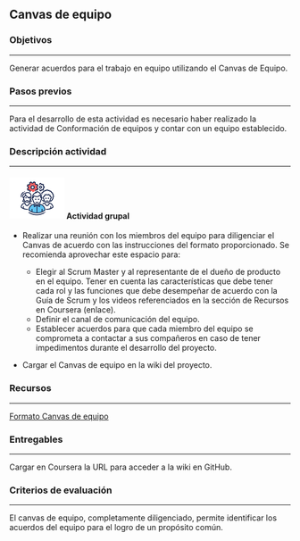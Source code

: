 ## Canvas de equipo

### Objetivos

---
Generar acuerdos para el trabajo en equipo utilizando el Canvas de Equipo.

### Pasos previos
---
Para el desarrollo de esta actividad es necesario haber realizado la actividad de Conformación de equipos y contar con un equipo establecido.

### Descripción actividad

---
#### ![](./../../../assets/images/grupo.png) Actividad grupal

* Realizar una reunión con los miembros del equipo para diligenciar el Canvas de acuerdo con las instrucciones del formato proporcionado. Se recomienda aprovechar este espacio para:

  * Elegir al Scrum Master y al representante de el dueño de producto en el equipo. Tener en cuenta las características que debe tener cada rol y las funciones que debe desempeñar de acuerdo con la Guía de Scrum y los videos referenciados en la sección de Recursos en Coursera (enlace).
  * Definir el canal de comunicación del equipo.
  * Establecer acuerdos para que cada miembro del equipo se comprometa a contactar a sus compañeros en caso de tener impedimentos durante el desarrollo del proyecto.

* Cargar el Canvas de equipo en la wiki del proyecto.

### Recursos 

---
[Formato Canvas de equipo](https://miro.com/app/board/o9J_lQEeUlQ=/)

### Entregables
---

Cargar en Coursera la URL para acceder a la wiki en GitHub.

### Criterios de evaluación
---

El canvas de equipo, completamente diligenciado, permite identificar los acuerdos del equipo para el logro de un propósito común.


